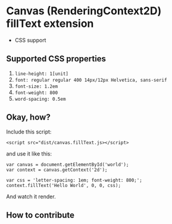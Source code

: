 # Canvas (RenderingContext2D) fillText extension

- CSS support

## Supported CSS properties

1. `line-height: 1[unit]`
2. `font: regular regular 400 14px/12px Helvetica, sans-serif`
3. `font-size: 1.2em`
4. `font-weight: 800`
5. `word-spacing: 0.5em`

## Okay, how?

Include this script:

	<script src="dist/canvas.fillText.js></script>

and use it like this:

	var canvas = document.getElementById('world');
	var context = canvas.getContext('2d');

	var css = 'letter-spacing: 1em; font-weight: 800;';
	context.fillText('Hello World', 0, 0, css);

And watch it render.

## How to contribute

